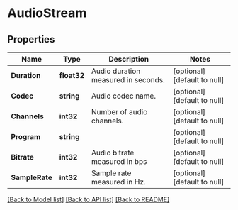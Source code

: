 # AudioStream

## Properties
Name | Type | Description | Notes
------------ | ------------- | ------------- | -------------
**Duration** | **float32** | Audio duration measured in seconds. | [optional] [default to null]
**Codec** | **string** | Audio codec name. | [optional] [default to null]
**Channels** | **int32** | Number of audio channels. | [optional] [default to null]
**Program** | **string** |  | [optional] [default to null]
**Bitrate** | **int32** | Audio bitrate measured in bps | [optional] [default to null]
**SampleRate** | **int32** | Sample rate measured in Hz. | [optional] [default to null]

[[Back to Model list]](../README.md#documentation-for-models) [[Back to API list]](../README.md#documentation-for-api-endpoints) [[Back to README]](../README.md)


